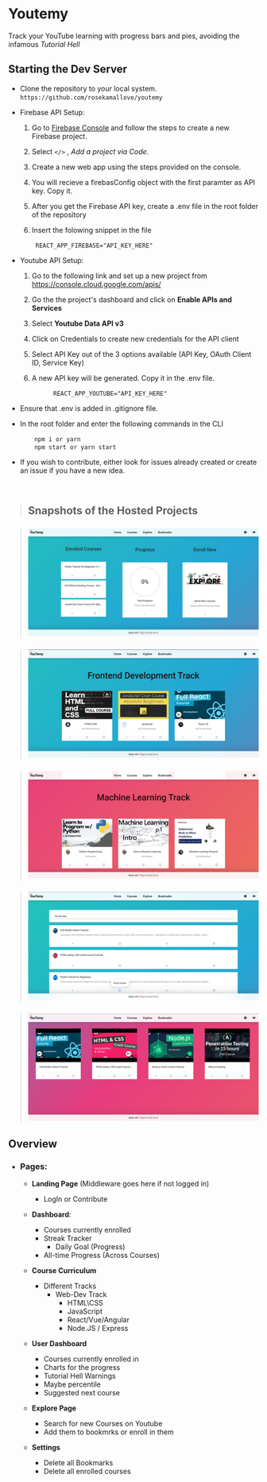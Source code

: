 # Youtemy
Track your YouTube learning with progress bars and pies, avoiding the infamous _Tutorial Hell_
<br/>

## __Starting the Dev Server__

- Clone the repository to your local system. `https://github.com/rosekamallove/youtemy`

-  Firebase API Setup:

    1. Go to [Firebase Console](https://console.firebase.google.com) and follow the steps to create a new Firebase project.
    2. Select `</>` , *Add a project via Code*.

    3. Create a new web app using the steps provided on the console.

    4. You will recieve a firebasConfig object with the first paramter as API key. Copy it.

    5. After you get the Firebase API key, create a .env file in the root folder of the repository

    6. Insert the folowing snippet in the file

            REACT_APP_FIREBASE="API_KEY_HERE"
      
  - Youtube API Setup:
    1. Go to the following link and set up a new project from <https://console.cloud.google.com/apis/>

    2. Go the the project's dashboard and click on **Enable APIs and Services**

    3. Select **Youtube Data API v3**

    4. Click on Credentials to create new credentials for the API client

    5. Select API Key out of the 3 options available (API Key, OAuth Client ID, Service Key)

    6. A new API key will be generated. Copy it in the .env file.

                 REACT_APP_YOUTUBE="API_KEY_HERE"

  - Ensure that .env is added in .gitignore file.

  -  In the root folder and enter the following commands in the CLI
   
             npm i or yarn
             npm start or yarn start
  -  If you wish to contribute, either look for issues already created or create an issue if you have a new idea. 
<br/>

> ## Snapshots of the Hosted Projects

> ### ![Dashboard](protoypes/Website1.png)

> ### ![CoursesPage1](protoypes/Website2.png)

> ### ![CoursesPage2](protoypes/Website3.png)

> ### ![ExplorePage](protoypes/Website4.png)

> ### ![BookmarksPage](protoypes/Website5.png)

## Overview

- ### Pages:
    - **Landing Page** (Middleware goes here if not logged in)
      - LogIn or Contribute 
    - **Dashboard**:
        - Courses currently enrolled
        - Streak Tracker
            - Daily Goal (Progress)
        - All-time Progress (Across Courses)

    - **Course Curriculum**
        - Different Tracks
            - Web-Dev Track
                - HTML\CSS
                - JavaScript
                - React/Vue/Angular
                - Node.JS / Express

    - **User Dashboard**
        - Courses currently enrolled in
        - Charts for the progress
        - Tutorial Hell Warnings
        - Maybe percentile
        - Suggested next course

    - **Explore Page**
        - Search for new Courses on Youtube
        - Add them to bookmrks or enroll in them
        
     - **Settings**
        - Delete all Bookmarks
        - Delete all enrolled courses
<!-- 
### MVP Flow:
![NavBar](protoypes/Youtemy-Flow.png) -->

<!-- ### MVP Mockups:

**Navbar and Footer:**
![NavBar](protoypes/NavBar.jpg)
![Footer](protoypes/Footer.jpg)
**Dashboard:**
![Dashboard](protoypes/Dashboard.jpg)

**Course Curriculam:**
![CourseCurriculam](protoypes/Course-Curriculum.jpg)

**Video Player:**
![Player](protoypes/Player.png) -->

